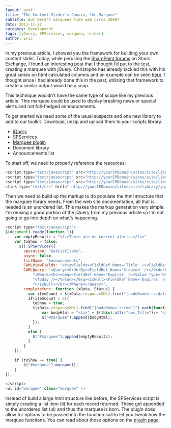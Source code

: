 ```yaml
---
layout: post
title: "The Content Slider's Cousin, the Marquee"
subtitle: But were't marquees like web circa 2000?
date: 2011-11-22
category: Development
tags: [jQuery, SPServices, marquee, slider]
author: Eric
---
```

In my previous article, I showed you the framework for building your own content slider. Today, while perusing the [SharePoint forums](http://sharepoint.stackexchange.com/) on Stack Exchange, I found an interesting [post](http://sharepoint.stackexchange.com/questions/23775/list-driven-scrolling-marquee) that I thought I’d put to the test, creating a marquee with jQuery. Christophe has already tackled this with his great series on html calculated columns and an example can be seen [here](http://pathtosharepoint.com/Lists/TasksVisualization/AllItems.aspx). I thought since I had already done this in the past, utilizing that framework to create a similar output would be a snap.

This technique wouldn’t have the same type of scope like my previous article. This marquee could be used to display breaking news or special alerts and not full-fledged announcements.

To get started we need some of the usual suspects and one new library to add to our toolkit. Download, unzip and upload them to your scripts library.

 - [jQuery](http://jquery.com/")
 - [SPServices](http://spservices.codeplex.com)
 - [Marquee plugin](http://www.givainc.com/labs/marquee_jquery_plugin.htm)
 - Document library
 - Announcements list

To start off, we need to properly reference the resources:

```javascript
<script type="text/javascript" src="http://yourSPDomain/sites/site/library/jQuery.js"></script>
<script type="text/javascript" src="http://yourSPDomain/sites/site/library/SPServices.js"></script>
<script type="text/javascript" src="http://yourSPDomain/sites/site/library/jquery.marquee.min.js" ></script>
<link type="text/css" href=" http://yourSPDomain/sites/site/library/jquery.marquee.min.css">
```

Then we need to build up the markup to do populate the html structure that the marquee library needs. From the web site documentation, all that is needed is an unordered list. This makes the markup generation very simple. I'm reusing a good portion of the jQuery from my previous article so I'm not going to go into depth on what's happening.

```javascript
<script type="text/javascript">
$(document).ready(function (){
    var emptyResults = "<li>There are no current alerts.</li>"
    var toShow = false;
	  $().SPServices({
		operation: "GetListItems",
		async: false,
		listName: "Announcements",
		CAMLViewFields: "<ViewFields><FieldRef Name='Title' /><FieldRef Name='Body' /></ViewFields>",
		CAMLQuery: "<Query><OrderBy><FieldRef Name='Created' /></OrderBy>" +
			"<Where><Or><Geq><FieldRef Name='Expires' /><Value Type='DateTime'>" +
			"<Today /></Value></Geq><IsNull><FieldRef Name='Expires' />" +
			"</IsNull></Or></Where></Query>", 
		completefunc: function (xData, Status) {
		  var itemCount = $(xData.responseXML).find("[nodeName='rs:data']").attr("ItemCount");
		  if(itemCount > 0){
			toShow = true;
			$(xData.responseXML).find("[nodeName='z:row']").each(function() {
				var bodyHtml = "<li>" + $(this).attr("ows_Title");+ "</li>";
				$("#marquee").append(bodyHtml);
			});
		  }
		  else { 
			$("#marquee").append(emptyResults);
		  }
		}
	});
	
	if (toShow == true) {
		$("#marquee").marquee();
	}
}); 
	
</script>
<ul id="marquee" class="marquee" />
```

Instead of build a large html structure like before, the SPServices script is simply creating a list item (li) for each record returned. These get appended to the unordered list (ul) and thus the marquee is born. The plugin does allow for options to be passed into the function call to let you tweak how the marquee functions. You can read about those options on the [plugin page](http://www.givainc.com/labs/marquee_jquery_plugin.htm). 
